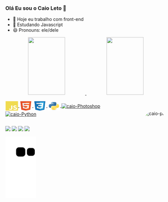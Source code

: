 ### Olá Eu sou o Caio Leto 👋

- 🔭 Hoje eu trabalho com front-end
- 🌱 Estudando Javascript
- 😄 Pronouns: ele/dele

<div align="center">
  <a href="https://github.com/Caio-Leto">
  <img height="180em" width="48%" src="https://github-readme-stats.vercel.app/api?username=Caio-Leto&show_icons=true&theme=highcontrast&include_all_commits=true&count_private=true"/>
  <img height="180em" width="48%" src="https://github-readme-stats.vercel.app/api/top-langs/?username=Caio-Leto&layout=compact&langs_count=7&theme=highcontrast"/>
</div>
  
  <div style="display: inline_block"><br>
  <img align="center" alt="caio-Js" height="30" width="40" src="https://raw.githubusercontent.com/devicons/devicon/master/icons/javascript/javascript-plain.svg">
  <img align="center" alt="caio-HTML" height="30" width="40" src="https://raw.githubusercontent.com/devicons/devicon/master/icons/html5/html5-original.svg">
  <img align="center" alt="caio-CSS" height="30" width="40" src="https://raw.githubusercontent.com/devicons/devicon/master/icons/css3/css3-original.svg">
  <img align="center" alt="caio-Python" height="30" width="40" src="https://raw.githubusercontent.com/devicons/devicon/master/icons/python/python-original.svg">
  <img align="center" alt="caio-Photoshop" height="35" width="40" src="https://upload.wikimedia.org/wikipedia/commons/thumb/a/af/Adobe_Photoshop_CC_icon.svg/800px-Adobe_Photoshop_CC_icon.svg.png?20200616073617"><br>
  <img align="center" alt="caio-Python" height="40" width="40" src="https://upload.wikimedia.org/wikipedia/commons/thumb/3/33/Figma-logo.svg/800px-Figma-logo.svg.png?20190122211436">

  <img align="right" alt="caio-pic" height="150" style="border-radius:50px;" src="https://i.pinimg.com/750x/8b/49/60/8b4960faf2ac3dac22b61ad4aab8a9e3.jpg">
  
</div>
  
  ##
  
  <div>
     <a href="https://www.facebook.com/caio.viniciusjunior.5" target="_blank"><img src="https://img.shields.io/badge/Facebook-1877F2?style=for-the-badge&logo=facebook&logoColor=white" target="_blank"></a>
    <a href="https://www.instagram.com/ackerman_winchester/" target="_blank"><img src="https://img.shields.io/badge/Instagram-E4405F?style=for-the-badge&logo=instagram&logoColor=white" target="_blank"></a>
    <a href="https://www.linkedin.com/in/caio-vin%C3%ADcius-081392190/" target="_blank"><img src="https://img.shields.io/badge/LinkedIn-0077B5?style=for-the-badge&logo=linkedin&logoColor=white" target="_blank"></a>
    <a href="https://www.twitch.tv/ackerman_leto" target="_blank"><img src="https://img.shields.io/badge/Twitch-9146FF?style=for-the-badge&logo=twitch&logoColor=white" target="_blank"></a>
    
  </div>
  
  ![snake gif](https://github.com/Caio-Leto/Caio-Leto/blob/output/github-contribution-grid-snake.svg)
